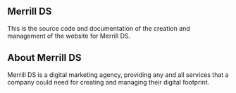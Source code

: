 ## Merrill DS

This is the source code and documentation of the creation and management of the website for Merrill DS.

## About Merrill DS

Merrill DS is a digital marketing agency, providing any and all services that a company could need for creating and managing their digital footprint.
